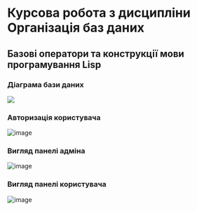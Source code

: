 # Курсова робота з дисципліни Організація баз даних
## Базові оператори та конструкції мови програмування Lisp

### Діаграма бази даних
![](https://i.ibb.co/GpNvhwD/Screenshot-1.png)

### Авторизація користувача
![image](https://user-images.githubusercontent.com/91546193/201530472-ad12c0a6-b192-4c4d-a155-b6ee2a611486.png)

### Вигляд панелі адміна
![image](https://i.ibb.co/JttTPN7/Screenshot-6.png)

### Вигляд панелі користувача
![image](https://i.ibb.co/Qfg656L/Screenshot-7.png)

